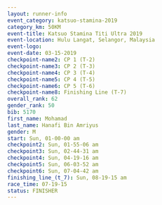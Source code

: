 ```yaml
---
layout: runner-info 
event_category: katsuo-stamina-2019 
category_km: 50KM 
event-title: Katsuo Stamina Titi Ultra 2019 
event-location: Hulu Langat, Selangor, Malaysia 
event-logo: 
event-date: 03-15-2019 
checkpoint-name2: CP 1 (T-2) 
checkpoint-name3: CP 2 (T-3) 
checkpoint-name4: CP 3 (T-4) 
checkpoint-name5: CP 4 (T-5) 
checkpoint-name6: CP 5 (T-6) 
checkpoint-name8: Finishing Line (T-7) 
overall_rank: 62
gender_rank: 50
bib: 5170
first_name: Mohamad
last_name: Hanafi Bin Amriyus
gender: M
start: Sun, 01-00-00 am
checkpoint2: Sun, 01-55-06 am
checkpoint3: Sun, 02-44-31 am
checkpoint4: Sun, 04-19-16 am
checkpoint5: Sun, 06-03-52 am
checkpoint6: Sun, 07-04-42 am
finishing_line_(t_7): Sun, 08-19-15 am
race_time: 07-19-15
status: FINISHER
---
```

